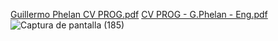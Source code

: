 
[Guillermo Phelan CV PROG.pdf](https://github.com/user-attachments/files/17780592/Guillermo.Phelan.CV.PROG.pdf)
[CV PROG - G.Phelan - Eng.pdf](https://github.com/user-attachments/files/17780594/CV.PROG.-.G.Phelan.-.Eng.pdf)
![Captura de pantalla (185)](https://github.com/user-attachments/assets/6be33cf2-429c-44fe-a57c-9f301f3ba231)
